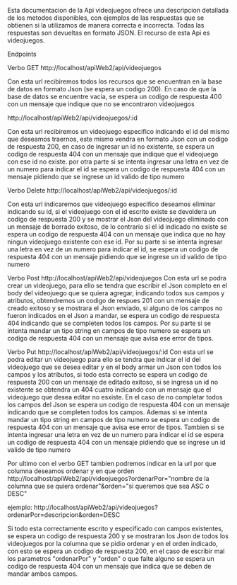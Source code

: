 Esta documentacion de la Api videojuegos ofrece una descripcion detallada de los metodos disponibles, con ejemplos de las respuestas que se obtienen si la utilizamos de manera correcta e incorrecta.
Todas las respuestas son devueltas en formato JSON.
El recurso de esta Api es videojuegos.

Endpoints

Verbo GET
http://localhost/apiWeb2/api/videojuegos

Con esta url recibiremos todos los recursos que se encuentran en la base de datos en formato Json (se espera un codigo 200).
En caso de que la base de datos se encuentre vacia, se espera un codigo de respuesta 400 con un mensaje que indique que no se encontraron videojuegos

http://localhost/apiWeb2/api/videojuegos/:id

Con esta url recibiremos un videojuego especifico indicando el id del mismo que deseamos traernos, este mismo vendra en formato Json con un codigo de respuesta 200, en caso de ingresar un id no existente, se espera un codigo de respuesta 404 con un mensaje que indique que el videojuego con ese id no existe.
por otra parte si se intenta ingresar una letra en vez de un numero para indicar el id se espera un codigo de respuesta 404 con un mensaje pidiendo que se ingrese un id valido de tipo numero

Verbo Delete
http://localhost/apiWeb2/api/videojuegos/:id

Con esta url indicaremos que videojuego especifico deseamos eliminar indicando su id, si el videojuego con el id escrito existe se devoldera un codigo de respuesta 200 y se mostrar el Json del videojuego eliminado con un mensaje de borrado exitoso, de lo contrario si el id indicado no existe se espera un codigo de respuesta 404 con un mensaje que indica que no hay ningun videojuego existente con ese id.
Por su parte si se intenta ingresar una letra en vez de un numero para indicar el id, se espera un codigo de respuesta 404 con un mensaje pidiendo que se ingrese un id valido de tipo numero

Verbo Post
http://localhost/apiWeb2/api/videojuegos
Con esta url se podra crear un videojuego, para ello se tendra que escribir el Json completo en el body del videojuego que se quiera agregar, indicando todos sus campos y atributos, obtendremos un codigo de respues 201 con un mensaje de creado exitoso y se mostrara el Json enviado, si alguno de los campos no fueron indicados en el Json a mandar, se espera un codigo de respuesta 404 indicando que se completen todos los campos.
Por su parte si se intenta mandar un tipo string en campos de tipo numero se espera un codigo de respuesta 404 con un mensaje que avisa ese error de tipos.

Verbo Put
http://localhost/apiWeb2/api/videojuegos/:id
Con esta url se podra editar un videojuego para ello se tendra que indicar el id del videojuego que se desea editar y en el body armar un Json con todos los campos y los atributos, si todo esta correcto se espera un codigo de respuesta 200 con un mensaje de editado exitoso, si se ingresa un id no existente se obtendra un 404 cuatro indicando con un mensaje que el videojuego que desea editar no esxiste.
En el caso de no completar todos los campos del Json se espera un codigo de respuesta 404 con un mensaje indicando que se completen todos los campos.
Ademas si se intenta mandar un tipo string en campos de tipo numero se espera un codigo de respuesta 404 con un mensaje que avisa ese error de tipos.
Tambien si se intenta ingresar una letra en vez de un numero para indicar el id se espera un codigo de respuesta 404 con un mensaje pidiendo que se ingrese un id valido de tipo numero

Por ultimo con el verbo GET tambien podremos indicar en la url por que columna deseamos ordenar y en que orden
http://localhost/apiWeb2/api/videojuegos?ordenarPor="nombre de la columna que se quiera ordenar"&orden="si queremos que sea ASC o DESC"

ejemplo: http://localhost/apiWeb2/api/videojuegos?ordenarPor=descripcion&orden=DESC

Si todo esta correctamente escrito y especificado con campos existentes, se espera un codigo de respuesta 200 y se mostraran los Json de todos los videojuegos por la columna que se pidio ordenar y en el orden indicado, con esto se espera un codigo de respuesta 200, en el caso de escribir mal los parametros "ordenarPor" y "orden" o que falte alguno se espera un codigo de respuesta 404 con un mensaje que indica que se deben de mandar ambos campos.



